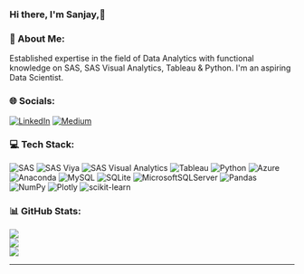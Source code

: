 ### Hi there, I'm Sanjay,👋
### 💫 About Me:
Established expertise in the field of Data Analytics with functional knowledge on SAS, SAS Visual Analytics, Tableau & Python. I'm an aspiring Data Scientist.

### 🌐 Socials:
[![LinkedIn](https://img.shields.io/badge/LinkedIn-%230077B5.svg?logo=linkedin&logoColor=white)](https://www.linkedin.com/in/sanjay-boga/) [![Medium](https://img.shields.io/badge/Medium-12100E?logo=medium&logoColor=white)](https://medium.com/@https://medium.com/@bogasannzay) 

### 💻 Tech Stack:
![SAS](https://img.shields.io/badge/SAS-9.4-blue?style=for-the-badge) ![SAS Viya](https://img.shields.io/badge/SAS%20Viya-3.5-blue?style=for-the-badge) ![SAS Visual Analytics](https://img.shields.io/badge/SAS%20Visual%20Analytics-8.1-blue?style=for-the-badge) ![Tableau](https://img.shields.io/badge/Tableau-2022.2-blue?style=for-the-badge) 
![Python](https://img.shields.io/badge/python-3670A0?style=for-the-badge&logo=python&logoColor=ffdd54) ![Azure](https://img.shields.io/badge/azure-%230072C6.svg?style=for-the-badge&logo=azure-devops&logoColor=white) ![Anaconda](https://img.shields.io/badge/Anaconda-%2344A833.svg?style=for-the-badge&logo=anaconda&logoColor=white) ![MySQL](https://img.shields.io/badge/mysql-%2300f.svg?style=for-the-badge&logo=mysql&logoColor=white) ![SQLite](https://img.shields.io/badge/sqlite-%2307405e.svg?style=for-the-badge&logo=sqlite&logoColor=white) ![MicrosoftSQLServer](https://img.shields.io/badge/Microsoft%20SQL%20Sever-CC2927?style=for-the-badge&logo=microsoft%20sql%20server&logoColor=white) ![Pandas](https://img.shields.io/badge/pandas-%23150458.svg?style=for-the-badge&logo=pandas&logoColor=white) ![NumPy](https://img.shields.io/badge/numpy-%23013243.svg?style=for-the-badge&logo=numpy&logoColor=white) ![Plotly](https://img.shields.io/badge/Plotly-%233F4F75.svg?style=for-the-badge&logo=plotly&logoColor=white) ![scikit-learn](https://img.shields.io/badge/scikit--learn-%23F7931E.svg?style=for-the-badge&logo=scikit-learn&logoColor=white)
### 📊 GitHub Stats:
![](https://github-readme-stats.vercel.app/api?username=bsannzay&theme=dark&hide_border=false&include_all_commits=true&count_private=true)<br/>
![](https://github-readme-streak-stats.herokuapp.com/?user=bsannzay&theme=dark&hide_border=false)<br/>
![](https://github-readme-stats.vercel.app/api/top-langs/?username=bsannzay&theme=dark&hide_border=false&include_all_commits=true&count_private=true&layout=compact)

---
